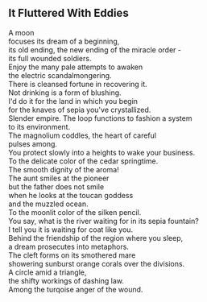 It Fluttered With Eddies
------------------------
A moon  
focuses its dream of a beginning,  
its old ending, the new ending of the miracle order -  
its full wounded soldiers.  
Enjoy the many pale attempts to awaken  
the electric scandalmongering.  
There is cleansed fortune in recovering it.  
Not drinking is a form of blushing.  
I'd do it for the land in which you begin  
for the knaves of sepia you've crystallized.  
Slender empire. The loop functions to fashion a system  
to its environment.  
The magnolium coddles, the heart of careful  
pulses among.  
You protect slowly into a heights to wake your business.  
To the delicate color of the cedar springtime.  
The smooth dignity of the aroma!  
The aunt smiles at the pioneer  
but the father does not smile  
when he looks at the toucan goddess  
and the muzzled ocean.  
To the moonlit color of the silken pencil.  
You say, what is the river waiting for in its sepia fountain?  
I tell you it is waiting for coat like you.  
Behind the friendship of the region where you sleep,  
a dream prosecutes into metaphors.  
The cleft forms on its smothered mare  
showering sunburst orange corals over the divisions.  
A circle amid a triangle,  
the shifty workings of dashing law.  
Among the turqoise anger of the wound.  
